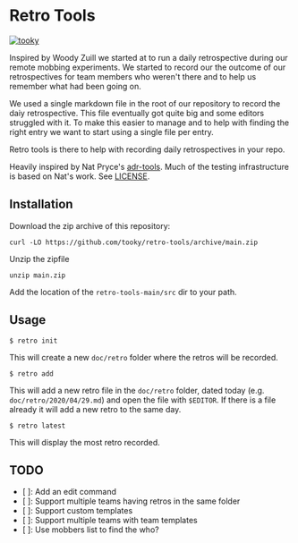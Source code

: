 Retro Tools
===========

[![tooky](https://circleci.com/gh/tooky/retro-tools.svg?style=svg)](https://circleci.com/gh/tooky/retro-tools)

Inspired by Woody Zuill we started at to run a daily retrospective during
our remote mobbing experiments. We started to record our the outcome of
our retrospectives for team members who weren't there and to help us
remember what had been going on.

We used a single markdown file in the root of our repository to record the
daiy retrospective. This file eventually got quite big and some editors
struggled with it. To make this easier to manage and to help with finding
the right entry we want to start using a single file per entry.

Retro tools is there to help with recording daily retrospectives in your
repo.

Heavily inspired by Nat Pryce's
[adr-tools](https://github.com/npryce/adr-tools/). Much of the testing
infrastructure is based on Nat's work. See
[LICENSE](https://github.com/npryce/adr-tools/blob/main/LICENSE.txt).

Installation
------------

Download the zip archive of this repository:

    curl -LO https://github.com/tooky/retro-tools/archive/main.zip

Unzip the zipfile

    unzip main.zip

Add the location of the `retro-tools-main/src` dir to your path.

Usage
-----

    $ retro init

This will create a new `doc/retro` folder where the retros will be
recorded.

    $ retro add

This will add a new retro file in the `doc/retro` folder, dated today (e.g.
`doc/retro/2020/04/29.md`) and open the file with `$EDITOR`. If there is a file
already it will add a new retro to the same day.

    $ retro latest

This will display the most retro recorded.

## TODO

- [ ]: Add an edit command
- [ ]: Support multiple teams having retros in the same folder
- [ ]: Support custom templates
- [ ]: Support multiple teams with team templates
- [ ]: Use mobbers list to find the who?
